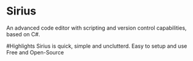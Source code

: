 # Sirius
An advanced code editor with scripting and version control capabilities, based on C#. 

#Highlights
Sirius is quick, simple and unclutterd.
Easy to setup and use
Free and Open-Source
